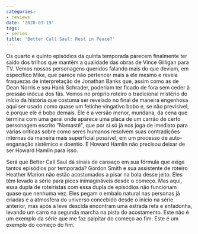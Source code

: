```yaml
---
categories:
- reviews
date: '2020-03-19'
tags:
- series
title: 'Better Call Saul: Rest in Peace?'
---
```


Os quarto e quinto episódios da quinta temporada parecem finalmente ter saído dos trilhos que mantêm a qualidade das obras de Vince Gilligan para TV. Vemos nossos personagens queridos falando mais do que deviam, em específico Mike, que parece não pertencer mais a ele mesmo e revela fraquezas de interpretação de Jonathan Banks que, assim como as de Dean Norris e seu Hank Schrader, poderiam ter ficado de fora sem ceder à pressão inócua dos fãs. Vemos no próprio roteiro o tradicional mistério do início da história que costuma ser revelado no final de maneira engenhosa aqui ser usado como quase um fetiche vingativo bobo e, se não previsível, é porque ele é bobo demais. Ele é a versão menor, mundana, da cena que termina com uma geral onde aparece uma placa de um carrão de certo personagem escrito "Namastê", que por si só já nos joga de imediato para várias críticas sobre como seres humanos resolvem suas contradições internas da maneira mais superficial possível, em um processo de auto-enganação sistêmico e doentio. E Howard Hamlin não precisou deixar de ser Howard Hamlin para isso.

Será que Better Call Saul dá sinais de cansaço em sua fórmula que exige tantos episódios por temporada? Gordon Smith e sua assistente de roteiro Heather Marion não estão acostumados a pisar na bola desse jeito. Eles têm levado a série para picos inimagináveis desde o começo. Mas aqui, essa dupla de roteiristas com essa dupla de episódios não funcionam quase que nenhuma vez. Eles pegam o embalo natural nas personas já criadas e a atmosfera do universo concebido desde o início na série anterior, mas após a leve descida encontram uma estrada reta e enfadonha, levando um carro na segunda marcha na pista do acostamento. Este não é um exemplo da série que me faz palpitar do começo ao fim. Este é um exemplo do começo do fim.